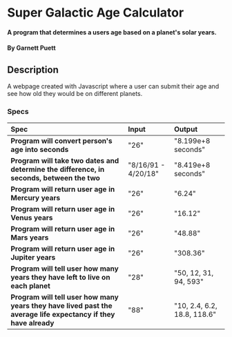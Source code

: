 # Super Galactic Age Calculator

#### A program that determines a users age based on a planet's solar years.

#### By **Garnett Puett**

## Description

A webpage created with Javascript where a user can submit their age and see how old they would be on different planets.

### Specs
| Spec | Input | Output |
| :-------------     | :------------- | :------------- |
|**Program will convert person's age into seconds**| "26" | "8.199e+8 seconds" |
|**Program will take two dates and determine the difference, in seconds, between the two**| "8/16/91 - 4/20/18" | "8.419e+8 seconds" |
|**Program will return user age in Mercury years**| "26" | "6.24" |
|**Program will return user age in Venus years**| "26" | "16.12" |
|**Program will return user age in Mars years**| "26" | "48.88" |
|**Program will return user age in Jupiter years**| "26" | "308.36" |
|**Program will tell user how many years they have left to live on each planet**| "28" | "50, 12, 31, 94, 593" |
|**Program will tell user how many years they have lived past the average life expectancy if they have already**| "88" | "10, 2.4, 6.2, 18.8, 118.6" |
